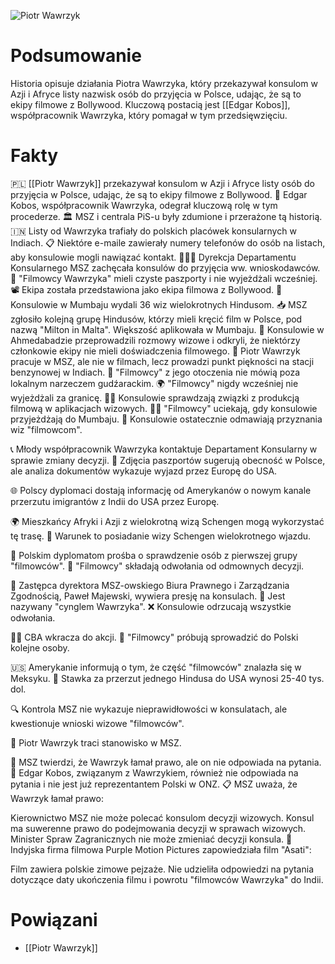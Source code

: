 

![Piotr Wawrzyk](https://ocdn.eu/pulscms-transforms/1/F31k9kpTURBXy9mY2E1YjUyMDdlOTU0YjRmMmViMmFmZTc3MzhjOTM2NS5qcGeTlQMAFs0H0M0EZZMFzQMUzQG8kwmmNGZlZjFkBt4AAaEwBg/piotr-wawrzyk.avif)


# Podsumowanie
Historia opisuje działania Piotra Wawrzyka, który przekazywał konsulom w Azji i Afryce listy nazwisk osób do przyjęcia w Polsce, udając, że są to ekipy filmowe z Bollywood. Kluczową postacią jest [[Edgar Kobos]], współpracownik Wawrzyka, który pomagał w tym przedsięwzięciu.

# Fakty
🇵🇱 [[Piotr Wawrzyk]] przekazywał konsulom w Azji i Afryce listy osób do przyjęcia w Polsce, udając, że są to ekipy filmowe z Bollywood.
🤝 Edgar Kobos, współpracownik Wawrzyka, odegrał kluczową rolę w tym procederze.
🏛️ MSZ i centrala PiS-u były zdumione i przerażone tą historią.
🇮🇳 Listy od Wawrzyka trafiały do polskich placówek konsularnych w Indiach.
📋 Niektóre e-maile zawierały numery telefonów do osób na listach, aby konsulowie mogli nawiązać kontakt.
🧑‍🤝‍🧑 Dyrekcja Departamentu Konsularnego MSZ zachęcała konsulów do przyjęcia ww. wnioskodawców.
📃 "Filmowcy Wawrzyka" mieli czyste paszporty i nie wyjeżdżali wcześniej.
📽️ Ekipa została przedstawiona jako ekipa filmowa z Bollywood.
📄 Konsulowie w Mumbaju wydali 36 wiz wielokrotnych Hindusom.
📥 MSZ zgłosiło kolejną grupę Hindusów, którzy mieli kręcić film w Polsce, pod nazwą "Milton in Malta". Większość aplikowała w Mumbaju.
💼 Konsulowie w Ahmedabadzie przeprowadzili rozmowy wizowe i odkryli, że niektórzy członkowie ekipy nie mieli doświadczenia filmowego. 👤 Piotr Wawrzyk pracuje w MSZ, ale nie w filmach, lecz prowadzi punkt piękności na stacji benzynowej w Indiach. 🎥 "Filmowcy" z jego otoczenia nie mówią poza lokalnym narzeczem gudźarackim. 🌍 "Filmowcy" nigdy wcześniej nie wyjeżdżali za granicę.
🕵️‍♂️ Konsulowie sprawdzają związki z produkcją filmową w aplikacjach wizowych. 🏃‍♂️ "Filmowcy" uciekają, gdy konsulowie przyjeżdżają do Mumbaju. 📃 Konsulowie ostatecznie odmawiają przyznania wiz "filmowcom".

📞 Młody współpracownik Wawrzyka kontaktuje Departament Konsularny w sprawie zmiany decyzji. 📸 Zdjęcia paszportów sugerują obecność w Polsce, ale analiza dokumentów wykazuje wyjazd przez Europę do USA.

🌐 Polscy dyplomaci dostają informację od Amerykanów o nowym kanale przerzutu imigrantów z Indii do USA przez Europę.

🌍 Mieszkańcy Afryki i Azji z wielokrotną wizą Schengen mogą wykorzystać tę trasę. 🛂 Warunek to posiadanie wizy Schengen wielokrotnego wjazdu.

📣 Polskim dyplomatom prośba o sprawdzenie osób z pierwszej grupy "filmowców". 🚪 "Filmowcy" składają odwołania od odmownych decyzji.

🏢 Zastępca dyrektora MSZ-owskiego Biura Prawnego i Zarządzania Zgodnością, Paweł Majewski, wywiera presję na konsulach. 👥 Jest nazywany "cynglem Wawrzyka". ❌ Konsulowie odrzucają wszystkie odwołania.

🕵️‍♂️ CBA wkracza do akcji. 🚀 "Filmowcy" próbują sprowadzić do Polski kolejne osoby.

🇺🇸 Amerykanie informują o tym, że część "filmowców" znalazła się w Meksyku. 📜 Stawka za przerzut jednego Hindusa do USA wynosi 25-40 tys. dol.

🔍 Kontrola MSZ nie wykazuje nieprawidłowości w konsulatach, ale kwestionuje wnioski wizowe "filmowców".

🚫 Piotr Wawrzyk traci stanowisko w MSZ.

📝 MSZ twierdzi, że Wawrzyk łamał prawo, ale on nie odpowiada na pytania. 👤 Edgar Kobos, związanym z Wawrzykiem, również nie odpowiada na pytania i nie jest już reprezentantem Polski w ONZ. 📋 MSZ uważa, że Wawrzyk łamał prawo:

Kierownictwo MSZ nie może polecać konsulom decyzji wizowych.
Konsul ma suwerenne prawo do podejmowania decyzji w sprawach wizowych.
Minister Spraw Zagranicznych nie może zmieniać decyzji konsula.
🎥 Indyjska firma filmowa Purple Motion Pictures zapowiedziała film "Asati":

Film zawiera polskie zimowe pejzaże.
Nie udzieliła odpowiedzi na pytania dotyczące daty ukończenia filmu i powrotu "filmowców Wawrzyka" do Indii.

# Powiązani
- [[Piotr Wawrzyk]]